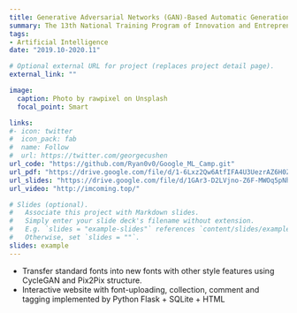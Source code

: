 ```yaml
---
title: Generative Adversarial Networks (GAN)-Based Automatic Generation System of Large-scale Handwriting Chinese Fonts
summary: The 13th National Training Program of Innovation and Entrepreneurship for Undergraduates
tags:
- Artificial Intelligence
date: "2019.10-2020.11"

# Optional external URL for project (replaces project detail page).
external_link: ""

image:
  caption: Photo by rawpixel on Unsplash
  focal_point: Smart

links:
#- icon: twitter
#  icon_pack: fab
#  name: Follow
#  url: https://twitter.com/georgecushen
url_code: "https://github.com/Ryan0v0/Google_ML_Camp.git"
url_pdf: "https://drive.google.com/file/d/1-6Lxz2Qw6AtfIFA4U3UezrAZ6H0ZARCA/view"
url_slides: "https://drive.google.com/file/d/1GAr3-D2LVjno-Z6F-MWOq5pNh0MtvZMs/view"
url_video: "http://imcoming.top/"

# Slides (optional).
#   Associate this project with Markdown slides.
#   Simply enter your slide deck's filename without extension.
#   E.g. `slides = "example-slides"` references `content/slides/example-slides.md`.
#   Otherwise, set `slides = ""`.
slides: example
---
```

  * Transfer standard fonts into new fonts with other style features using CycleGAN and Pix2Pix structure.
  * Interactive website with font-uploading, collection, comment and tagging implemented by Python Flask + SQLite + HTML
